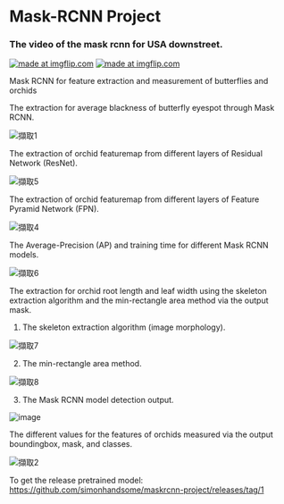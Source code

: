 # Mask-RCNN Project

### The video of the mask rcnn for USA downstreet.

<a href="https://imgflip.com/gif/3hoy1q"><img src="https://i.imgflip.com/3hoy1q.gif" title="made at imgflip.com"/></a>
<a href="https://imgflip.com/gif/3howsk"><img src="https://i.imgflip.com/3howsk.gif" title="made at imgflip.com"/></a>

Mask RCNN for feature extraction and measurement of butterflies and orchids

The extraction for average blackness of butterfly eyespot through Mask RCNN.

![擷取1](https://user-images.githubusercontent.com/31026907/82220040-b74e0b00-9950-11ea-91df-419cf123ddf2.PNG)

The extraction of orchid featuremap from different layers of Residual Network (ResNet).

![擷取5](https://user-images.githubusercontent.com/31026907/82219899-853ca900-9950-11ea-8ff9-b1f024486807.PNG)

The extraction of orchid featuremap from different layers of Feature Pyramid Network (FPN).

![擷取4](https://user-images.githubusercontent.com/31026907/69710629-b1facb00-113a-11ea-808b-15d45ac37bb1.PNG)

The Average-Precision (AP) and training time for different Mask RCNN models.

![擷取6](https://user-images.githubusercontent.com/31026907/82221465-9dadc300-9952-11ea-879b-a3925689addd.PNG)

The extraction for orchid root length and leaf width using the skeleton extraction algorithm and the min-rectangle area method via the output mask.

1. The skeleton extraction algorithm (image morphology).

![擷取7](https://user-images.githubusercontent.com/31026907/82227829-df426c00-995a-11ea-9dfe-713c0ca31504.PNG)

2. The min-rectangle area method.

![擷取8](https://user-images.githubusercontent.com/31026907/82225372-b371b700-9957-11ea-888c-58620629b87d.PNG)

3. The Mask RCNN model detection output.

![image](https://user-images.githubusercontent.com/31026907/69708103-fa63ba00-1135-11ea-807f-002e5ea3c021.png)

The different values for the features of orchids measured via the output boundingbox, mask, and classes.

![擷取2](https://user-images.githubusercontent.com/31026907/69709188-ed47ca80-1137-11ea-814c-f2fd75cd9940.PNG)

To get the release pretrained model: https://github.com/simonhandsome/maskrcnn-project/releases/tag/1

